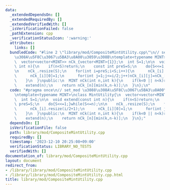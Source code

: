 ```yaml
---
data:
  _extendedDependsOn: []
  _extendedRequiredBy: []
  _extendedVerifiedWith: []
  _isVerificationFailed: false
  _pathExtension: cpp
  _verificationStatusIcon: ':warning:'
  attributes:
    links: []
  bundledCode: "#line 2 \"library/mod/CompositeMintUtility.cpp\"\n// set_mod \u3088\
    \u308A\u5F8C\u3067\u5BA3\u8A00\u3059\u308B\ntemplate<typename MINT>\nclass MintUtility{\n\
    \  vector<vector<MINT>> nCk_{vector<MINT>{1}};\n  int S=1;\n\n  void extend(const\
    \ int n){\n    if(n<S)return;\n    const int preS=S;\n    do{S<<=1;}while(S<=n);\n\
    \n    nCk_.resize(S);\n    for(int i=preS;i<S;i++){\n      nCk_[i].resize(i/2+1);\n\
    \      nCk_[i][0]=1;\n      for(int j=1;j<=i/2;j++)nCk_[i][j]=nCk_[i-1][min(j,i-1-j)]+nCk_[i-1][min(j-1,i-1-(j-1))];\n\
    \    }\n  }\npublic:\n  MINT nCk(int n,int k){\n    if(k<0 || n<k)return 0;\n\
    \    extend(n);\n    return nCk_[n][min(k,n-k)];\n  }\n};\n"
  code: "#pragma once\n// set_mod \u3088\u308A\u5F8C\u3067\u5BA3\u8A00\u3059\u308B\
    \ntemplate<typename MINT>\nclass MintUtility{\n  vector<vector<MINT>> nCk_{vector<MINT>{1}};\n\
    \  int S=1;\n\n  void extend(const int n){\n    if(n<S)return;\n    const int\
    \ preS=S;\n    do{S<<=1;}while(S<=n);\n\n    nCk_.resize(S);\n    for(int i=preS;i<S;i++){\n\
    \      nCk_[i].resize(i/2+1);\n      nCk_[i][0]=1;\n      for(int j=1;j<=i/2;j++)nCk_[i][j]=nCk_[i-1][min(j,i-1-j)]+nCk_[i-1][min(j-1,i-1-(j-1))];\n\
    \    }\n  }\npublic:\n  MINT nCk(int n,int k){\n    if(k<0 || n<k)return 0;\n\
    \    extend(n);\n    return nCk_[n][min(k,n-k)];\n  }\n};"
  dependsOn: []
  isVerificationFile: false
  path: library/mod/CompositeMintUtility.cpp
  requiredBy: []
  timestamp: '2023-12-10 20:25:08+09:00'
  verificationStatus: LIBRARY_NO_TESTS
  verifiedWith: []
documentation_of: library/mod/CompositeMintUtility.cpp
layout: document
redirect_from:
- /library/library/mod/CompositeMintUtility.cpp
- /library/library/mod/CompositeMintUtility.cpp.html
title: library/mod/CompositeMintUtility.cpp
---
```

